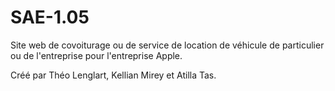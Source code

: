 # SAE-1.05
Site web de covoiturage ou de service de location de véhicule de particulier ou de l'entreprise pour l'entreprise Apple.

Créé par Théo Lenglart, Kellian Mirey et Atilla Tas.